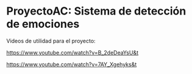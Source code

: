 # ProyectoAC: Sistema de detección de emociones

Videos de utilidad para el proyecto:

https://www.youtube.com/watch?v=B_2deDeaYsU&t

https://www.youtube.com/watch?v=7AY_Xgehyks&t
